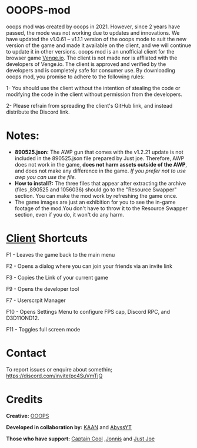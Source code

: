 # OOOPS-mod
ooops mod was created by ooops in 2021. However, since 2 years have passed, the mode was not working due to updates and innovations. We have updated the v1.0.61 – v1.1.1 version of the ooops mode to suit the new version of the game and made it available on the client, and we will continue to update it in other versions. ooops mod is an unofficial client for the browser game [Venge.io](Venge.io). The client is not made nor is affliated with the developers of Venge.io. The client is approved and verified by the developers and is completely safe for consumer use. By downloading ooops mod, you promise to adhere to the following rules:

1- You should use the client without the intention of stealing the code or modifying the code in the client without permission from the developers.

2- Please refrain from spreading the client's GitHub link, and instead distribute the Discord link. 

# Notes:
- **890525.json:** The AWP gun that comes with the v1.2.21 update is not included in the 890525.json file prepared by Just joe. Therefore, AWP does not work in the game, **does not harm assets outside of the AWP**, and does not make any difference in the game. _If you prefer not to use awp you can use the file._
- **How to install?:** The three files that appear after extracting the archive (files ,890525 and 1056036) should go to the "Resource Swapper" section. You can make the mod work by refreshing the game once.
- The game images are just an exhibition for you to see the in-game footage of the mod.You don't have to throw it to the Resource Swapper section, even if you do, it won't do any harm.

# [Client](https://social.venge.io/client) Shortcuts
F1 - Leaves the game back to the main menu

F2 - Opens a dialog where you can join your friends via an invite link

F3 - Copies the Link of your current game

F9 - Opens the developer tool

F7 - Userscrpit Manager

F10 - Opens Settings Menu to configure FPS cap, Discord RPC, and D3D11OND12.

F11 - Toggles full screen mode

# Contact
To report issues or enquire about somethin; 
https://discord.com/invite/pc4SuVmTjQ
#  Credits
**Creative:**
[OOOPS](https://youtube.com/@OOOPSio?si=KjjgGN1gNQo6A8sd)

**Developed in collaboration by:** 
[KAAN](https://youtube.com/@KAANvg?si=ygdbqbT-whYhZeKg) 
and [AbyssYT](https://youtube.com/@abyssytvenge6643?si=LlEMkb4DZ5TECYn3)

**Those who have support:**
[Captain Cool]()
,[Jonnis](https://youtube.com/@Jonn1s?si=A5CcLlBC0hhFdw5i)
and [Just Joe](https://youtube.com/@justjoe7517?si=mKpzBDzyZCjA3Bvc)